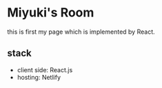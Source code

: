 
# Miyuki's Room

this is first my page which is implemented by React.

## stack

- client side: React.js
- hosting: Netlify


